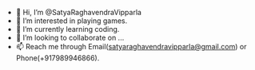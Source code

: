 - 👋 Hi, I’m @SatyaRaghavendraVipparla
- 👀 I’m interested in playing games.
- 🌱 I’m currently learning coding.
- 💞️ I’m looking to collaborate on ...
- 📫 Reach me through Email(satyaraghavendravipparla@gmail.com) or Phone(+917989946866).

<!---
SatyaRaghavendraVipparla/SatyaRaghavendraVipparla is a ✨ special ✨ repository because its `README.md` (this file) appears on your GitHub profile.
You can click the Preview link to take a look at your changes.
--->

